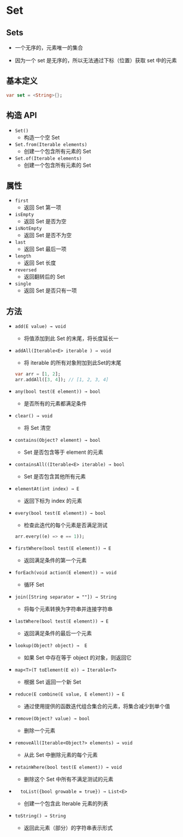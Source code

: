 # Set

## Sets

- 一个无序的，元素唯一的集合

- 因为一个 set 是无序的，所以无法通过下标（位置）获取 set 中的元素

## 基本定义

```dart
var set = <String>{};
```

## 构造 API

- `Set()`
  - 构造一个空 Set
- `Set.from(Iterable elements)`
  - 创建一个包含所有元素的 Set
- `Set.of(Iterable elements)`
  - 创建一个包含所有元素的 Set

## 属性

- `first`
  - 返回 Set 第一项
- `isEmpty`
  - 返回 Set 是否为空
- `isNotEmpty`
  - 返回 Set 是否不为空
- `last`
  - 返回 Set 最后一项
- `length`
  - 返回 Set 长度
- `reversed`
  - 返回翻转后的 Set 
- `single`
  - 返回 Set 是否只有一项

## 方法

- `add(E value) → void`

  - 将值添加到此 Set 的末尾，将长度延长一

- `addAll(Iterable<E> iterable ) → void`

  - 将 iterable 的所有对象附加到此Set的末尾

  ```dart
  var arr = [1, 2];
  arr.addAll([3, 4]); // [1, 2, 3, 4]
  ```

- `any(bool test(E element)) → bool`

  - 是否所有的元素都满足条件

- `clear() → void`

  - 将 Set 清空

- `contains(Object? element) → bool`

  - Set 是否包含等于 element 的元素

- `containsAll((Iterable<E> iterable) → bool`

  - Set 是否包含其他所有元素

- `elementAt(int index) → E`

  - 返回下标为 index 的元素

- `every(bool test(E element)) → bool`

  - 检查此迭代的每个元素是否满足测试

  ```dart
  arr.every((e) => e == 1));
  ```

- `firstWhere(bool test(E element)) → E`

  - 返回满足条件的第一个元素

- `forEach(void action(E element)) → void`

  - 循环 Set

- `join([String separator = ""]) → String`

  - 将每个元素转换为字符串并连接字符串

- `lastWhere(bool test(E element)) → E`

  - 返回满足条件的最后一个元素

- `lookup(Object? object) →  E`

  - 如果 Set 中存在等于 object 的对象，则返回它

- `map<T>(T toElement(E e)) → Iterable<T>`

  - 根据 Set 返回一个新 Set

- `reduce(E combine(E value, E element)) → E`

  - 通过使用提供的函数迭代组合集合的元素，将集合减少到单个值

- `remove(Object? value) → bool`

  - 删除一个元素

- `removeAll(Iterable<Object?> elements) → void`

  - 从此 Set 中删除元素的每个元素

- `retainWhere(bool test(E element)) → void`

  - 删除这个 Set 中所有不满足测试的元素

- `   toList({bool growable = true}) → List<E> `

  - 创建一个包含此 Iterable 元素的列表

- ` toString() → String `

  - 返回此元素（部分）的字符串表示形式


